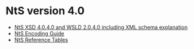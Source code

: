 # NtS version 4.0

*   [NtS XSD 4.0.4.0 and WSLD 2.0.4.0 including XML schema explanation](/docs/File/632/nts_standard_4_0_xsd_and_wsdl___nov_2016.zip)
*   [NtS Encoding Guide](/library/expert_groups/nts/guides)
*   [NtS Reference Tables](/library/expert_groups/nts/reference_data)


